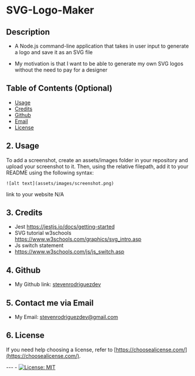 
# SVG-Logo-Maker
##  Description

- A  Node.js command-line application that takes in user input to generate a logo and save it as an SVG file

- My motivation is that I  want to be able to generate my own SVG logos without the need to pay for a designer

## Table of Contents (Optional)


 * [Usage](#usage)
 * [Credits](#credits)
 * [Github](#github)
 * [Email](#email)
 * [License](#license)

## 2. Usage

To add a screenshot, create an assets/images folder in your repository and upload your screenshot to it. Then, using the relative filepath, add it to your README using the following syntax:

    ![alt text](assets/images/screenshot.png)
    
link to your website
N/A

## 3. Credits
- Jest
https://jestjs.io/docs/getting-started
- SVG tutorial w3schools
https://www.w3schools.com/graphics/svg_intro.asp
- Js switch statement
- https://www.w3schools.com/js/js_switch.asp

## 4. Github
-  My Github link: [stevenrodriguezdev](https://github.com/StevenRodriguezDev)

## 5. Contact me via Email
-  My Email: stevenrodriguezdev@gmail.com


## 6. License

If you need help choosing a license, refer to [https://choosealicense.com/](https://choosealicense.com/).

--- - [![License: MIT](https://img.shields.io/badge/License-MIT-yellow.svg)](https://opensource.org/licenses/MIT)
  
  

